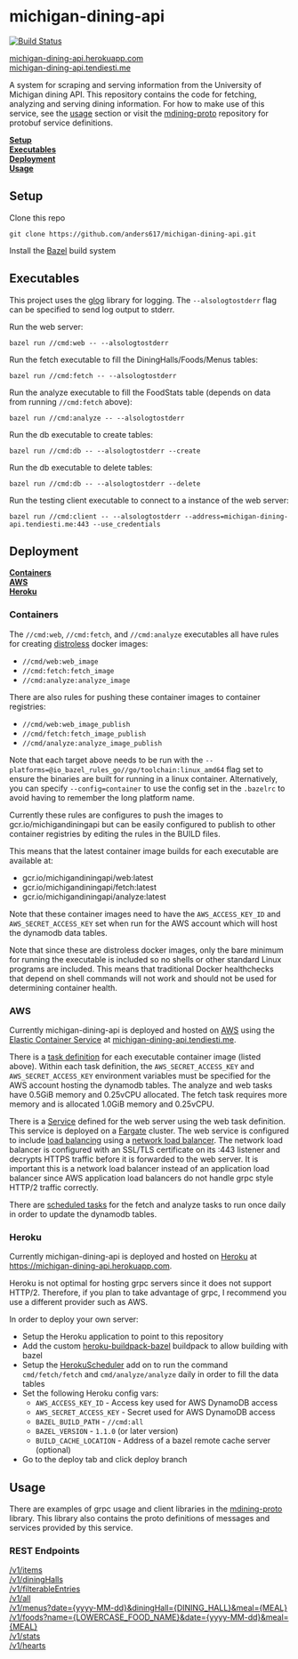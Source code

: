 # michigan-dining-api
[![Build Status](https://travis-ci.org/anders617/michigan-dining-api.svg?branch=master)](https://travis-ci.org/anders617/michigan-dining-api)

[michigan-dining-api.herokuapp.com](https://michigan-dining-api.herokuapp.com/) \
[michigan-dining-api.tendiesti.me](https://michigan-dining-api.tendiesti.me/)

A system for scraping and serving information from the University of Michigan dining API. This repository contains the code for fetching, analyzing and serving dining information. For how to make use of this service, see the [usage](#Usage) section or visit the [mdining-proto](https://github.com/anders617/mdining-proto) repository for protobuf service definitions.

**[Setup](#Setup)** \
**[Executables](#Executables)** \
**[Deployment](#Deployment)** \
**[Usage](#Usage)** 

## Setup
Clone this repo
```shell
git clone https://github.com/anders617/michigan-dining-api.git
```

Install the [Bazel](https://docs.bazel.build/versions/master/install.html) build system

## Executables
This project uses the [glog](https://github.com/golang/glog) library for logging. The `--alsologtostderr` flag can be specified to send log output to stderr.

Run the web server:
```shell
bazel run //cmd:web -- --alsologtostderr
```

Run the fetch executable to fill the DiningHalls/Foods/Menus tables:
```shell
bazel run //cmd:fetch -- --alsologtostderr
```

Run the analyze executable to fill the FoodStats table (depends on data from running `//cmd:fetch` above):
```shell
bazel run //cmd:analyze -- --alsologtostderr
```

Run the db executable to create tables:
```shell
bazel run //cmd:db -- --alsologtostderr --create
```

Run the db executable to delete tables:
```shell
bazel run //cmd:db -- --alsologtostderr --delete
```

Run the testing client executable to connect to a instance of the web server:
```shell
bazel run //cmd:client -- --alsologtostderr --address=michigan-dining-api.tendiesti.me:443 --use_credentials
```

## Deployment
**[Containers](#Containers)** \
**[AWS](#AWS)** \
**[Heroku](#Heroku)**
### Containers
The `//cmd:web`, `//cmd:fetch`, and `//cmd:analyze` executables all have rules for creating [distroless](https://github.com/GoogleContainerTools/distroless) docker images:
* `//cmd/web:web_image` 
* `//cmd:fetch:fetch_image` 
* `//cmd:analyze:analyze_image`

There are also rules for pushing these container images to container registries:
* `//cmd/web:web_image_publish`
* `//cmd/fetch:fetch_image_publish`
* `//cmd/analyze:analyze_image_publish`

Note that each target above needs to be run with the `--platforms=@io_bazel_rules_go//go/toolchain:linux_amd64` flag set to ensure the binaries are built for running in a linux container. Alternatively, you can specify `--config=container` to use the config set in the `.bazelrc` to avoid having to remember the long platform name.

Currently these rules are configures to push the images to gcr.io/michigandiningapi but can be easily configured to publish to other container registries by editing the rules in the BUILD files.

This means that the latest container image builds for each executable are available at:
* gcr.io/michigandiningapi/web:latest
* gcr.io/michigandiningapi/fetch:latest
* gcr.io/michigandiningapi/analyze:latest

Note that these container images need to have the `AWS_ACCESS_KEY_ID` and `AWS_SECRET_ACCESS_KEY` set when run for the AWS account which will host the dynamodb data tables.

Note that since these are distroless docker images, only the bare minimum for running the executable is included so no shells or other standard Linux programs are included. This means that traditional Docker healthchecks that depend on shell commands will not work and should not be used for determining container health.
### AWS
Currently michigan-dining-api is deployed and hosted on [AWS](https://aws.amazon.com/) using the [Elastic Container Service](https://aws.amazon.com/ecs/) at [michigan-dining-api.tendiesti.me](https://michigan-dining-api.tendiesti.me).

There is a [task definition](https://docs.aws.amazon.com/AmazonECS/latest/developerguide/create-task-definition.html) for each executable container image (listed above). Within each task definition, the `AWS_SECRET_ACCESS_KEY` and `AWS_SECRET_ACCESS_KEY` environment variables must be specified for the AWS account hosting the dynamodb tables. The analyze and web tasks have 0.5GiB memory and 0.25vCPU allocated. The fetch task requires more memory and is allocated 1.0GiB memory and 0.25vCPU.

There is a [Service](https://docs.aws.amazon.com/AmazonECS/latest/developerguide/ecs_services.html) defined for the web server using the web task definition. This service is deployed on a [Fargate](https://docs.aws.amazon.com/AmazonECS/latest/developerguide/AWS_Fargate.html) cluster. The web service is configured to include [load balancing](https://docs.aws.amazon.com/AmazonECS/latest/developerguide/service-load-balancing.html) using a [network load balancer](https://docs.aws.amazon.com/elasticloadbalancing/latest/network/network-load-balancers.html). The network load balancer is configured with an SSL/TLS certificate on its :443 listener and decrypts HTTPS traffic before it is forwarded to the web server. It is important this is a network load balancer instead of an application load balancer since AWS application load balancers do not handle grpc style HTTP/2 traffic correctly.

There are [scheduled tasks](https://docs.aws.amazon.com/AmazonECS/latest/developerguide/scheduled_tasks.html) for the fetch and analyze tasks to run once daily in order to update the dynamodb tables.

### Heroku
Currently michigan-dining-api is deployed and hosted on [Heroku](https://www.heroku.com/home) at https://michigan-dining-api.herokuapp.com.

Heroku is not optimal for hosting grpc servers since it does not support HTTP/2. Therefore, if you plan to take advantage of grpc, I recommend you use a different provider such as AWS.

In order to deploy your own server:
* Setup the Heroku application to point to this repository
* Add the custom [heroku-buildpack-bazel](https://github.com/anders617/heroku-buildpack-bazel) buildpack to allow building with bazel
* Setup the [HerokuScheduler](https://devcenter.heroku.com/articles/scheduler) add on to run the command `cmd/fetch/fetch`  and `cmd/analyze/analyze` daily in order to fill the data tables
* Set the following Heroku config vars:
    * `AWS_ACCESS_KEY_ID` - Access key used for AWS DynamoDB access
    * `AWS_SECRET_ACCESS_KEY` - Secret used for AWS DynamoDB access
    * `BAZEL_BUILD_PATH` - `//cmd:all`
    * `BAZEL_VERSION` - `1.1.0` (or later version)
    * `BUILD_CACHE_LOCATION` - Address of a bazel remote cache server (optional)
* Go to the deploy tab and click deploy branch

## Usage
There are examples of grpc usage and client libraries in the [mdining-proto](https://github.com/anders617/mdining-proto) library. This library also contains the proto definitions of messages and services provided by this service.
### REST Endpoints
[/v1/items](https://michigan-dining-api.herokuapp.com/v1/items) \
[/v1/diningHalls](https://michigan-dining-api.herokuapp.com/v1/diningHalls) \
[/v1/filterableEntries](https://michigan-dining-api.herokuapp.com/v1/filterableEntries) \
[/v1/all](https://michigan-dining-api.herokuapp.com/v1/all) \
[/v1/menus?date={yyyy-MM-dd}&diningHall={DINING_HALL}&meal={MEAL}](https://michigan-dining-api.herokuapp.com/v1/menus?date=2019-11-04&diningHall=Bursley%20Dining%20Hall&meal=LUNCH) \
[/v1/foods?name={LOWERCASE_FOOD_NAME}&date={yyyy-MM-dd}&meal={MEAL}](https://michigan-dining-api/herokuapp.com/v1/foods?name=chicken%20tenders&date=2019-11-08&meal=DINNER) \
[/v1/stats](https://michigan-dining-api.herokuapp.com/v1/stats) \
[/v1/hearts](https://michigan-dining-api.herokuapp.com/v1/hearts?keys=chicken%20tenders)

